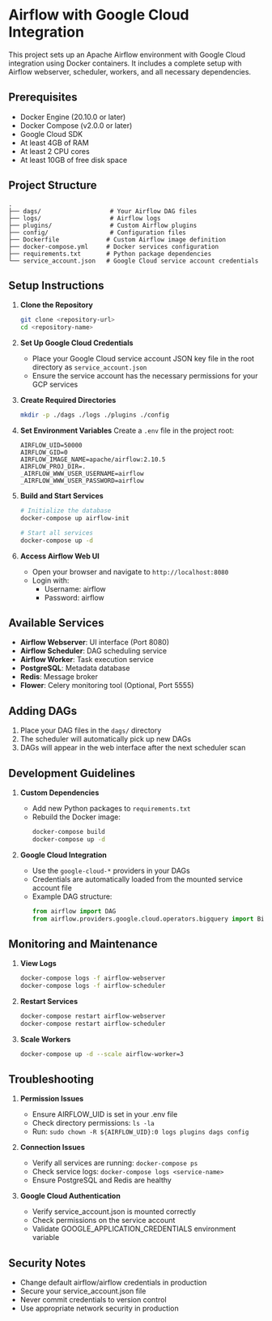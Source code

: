 # Airflow with Google Cloud Integration

This project sets up an Apache Airflow environment with Google Cloud integration using Docker containers. It includes a complete setup with Airflow webserver, scheduler, workers, and all necessary dependencies.

## Prerequisites

- Docker Engine (20.10.0 or later)
- Docker Compose (v2.0.0 or later)
- Google Cloud SDK
- At least 4GB of RAM
- At least 2 CPU cores
- At least 10GB of free disk space

## Project Structure

```
.
├── dags/                   # Your Airflow DAG files
├── logs/                   # Airflow logs
├── plugins/                # Custom Airflow plugins
├── config/                 # Configuration files
├── Dockerfile             # Custom Airflow image definition
├── docker-compose.yml     # Docker services configuration
├── requirements.txt       # Python package dependencies
└── service_account.json   # Google Cloud service account credentials
```

## Setup Instructions

1. **Clone the Repository**
   ```bash
   git clone <repository-url>
   cd <repository-name>
   ```

2. **Set Up Google Cloud Credentials**
   - Place your Google Cloud service account JSON key file in the root directory as `service_account.json`
   - Ensure the service account has the necessary permissions for your GCP services

3. **Create Required Directories**
   ```bash
   mkdir -p ./dags ./logs ./plugins ./config
   ```

4. **Set Environment Variables**
   Create a `.env` file in the project root:
   ```
   AIRFLOW_UID=50000
   AIRFLOW_GID=0
   AIRFLOW_IMAGE_NAME=apache/airflow:2.10.5
   AIRFLOW_PROJ_DIR=.
   _AIRFLOW_WWW_USER_USERNAME=airflow
   _AIRFLOW_WWW_USER_PASSWORD=airflow
   ```

5. **Build and Start Services**
   ```bash
   # Initialize the database
   docker-compose up airflow-init

   # Start all services
   docker-compose up -d
   ```

6. **Access Airflow Web UI**
   - Open your browser and navigate to `http://localhost:8080`
   - Login with:
     - Username: airflow
     - Password: airflow

## Available Services

- **Airflow Webserver**: UI interface (Port 8080)
- **Airflow Scheduler**: DAG scheduling service
- **Airflow Worker**: Task execution service
- **PostgreSQL**: Metadata database
- **Redis**: Message broker
- **Flower**: Celery monitoring tool (Optional, Port 5555)

## Adding DAGs

1. Place your DAG files in the `dags/` directory
2. The scheduler will automatically pick up new DAGs
3. DAGs will appear in the web interface after the next scheduler scan

## Development Guidelines

1. **Custom Dependencies**
   - Add new Python packages to `requirements.txt`
   - Rebuild the Docker image:
     ```bash
     docker-compose build
     docker-compose up -d
     ```

2. **Google Cloud Integration**
   - Use the `google-cloud-*` providers in your DAGs
   - Credentials are automatically loaded from the mounted service account file
   - Example DAG structure:
     ```python
     from airflow import DAG
     from airflow.providers.google.cloud.operators.bigquery import BigQueryExecuteQueryOperator
     ```

## Monitoring and Maintenance

1. **View Logs**
   ```bash
   docker-compose logs -f airflow-webserver
   docker-compose logs -f airflow-scheduler
   ```

2. **Restart Services**
   ```bash
   docker-compose restart airflow-webserver
   docker-compose restart airflow-scheduler
   ```

3. **Scale Workers**
   ```bash
   docker-compose up -d --scale airflow-worker=3
   ```

## Troubleshooting

1. **Permission Issues**
   - Ensure AIRFLOW_UID is set in your .env file
   - Check directory permissions: `ls -la`
   - Run: `sudo chown -R ${AIRFLOW_UID}:0 logs plugins dags config`

2. **Connection Issues**
   - Verify all services are running: `docker-compose ps`
   - Check service logs: `docker-compose logs <service-name>`
   - Ensure PostgreSQL and Redis are healthy

3. **Google Cloud Authentication**
   - Verify service_account.json is mounted correctly
   - Check permissions on the service account
   - Validate GOOGLE_APPLICATION_CREDENTIALS environment variable

## Security Notes

- Change default airflow/airflow credentials in production
- Secure your service_account.json file
- Never commit credentials to version control
- Use appropriate network security in production

